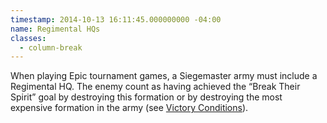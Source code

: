 ```yaml
---
timestamp: 2014-10-13 16:11:45.000000000 -04:00
name: Regimental HQs
classes:
  - column-break
---
```

When playing Epic tournament games, a Siegemaster army must include a Regimental HQ. The enemy count as having achieved the <q>Break Their Spirit</q> goal by destroying this formation or by destroying the most expensive formation in the army (see [Victory Conditions](#victory-conditions)).